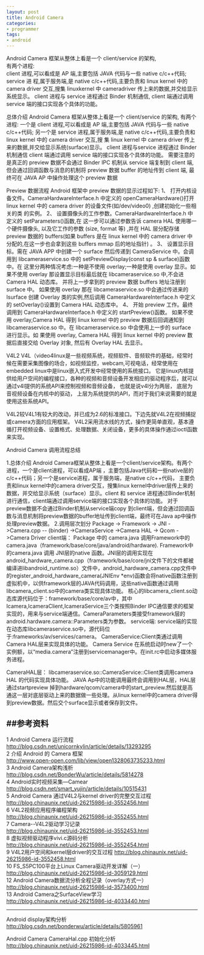 ```yaml
---
layout: post
title: Android Camera
categories:
- programmer
tags:
- android
---
```




Android Camera 框架从整体上看是一个 client/service 的架构,	
有两个进程:	
client 进程,可以看成是 AP 端,主要包括 JAVA 代码与一些 native c/c++代码;	
service 进 程,属于服务端,是 native c/c++代码,主要负责和 linux kernel 中的 camera driver 交互,搜集 linuxkernel 中 cameradriver 传上来的数据,并交给显示系统显示。
client 进程与 service 进程通过 Binder 机制通信, client 端通过调用 service 端的接口实现各个具体的功能。






总体介绍 
Android Camera 框架从整体上看是一个 client/service 的架构,
有两个进程:
一个是 client 进程,可以看成是 AP 端,主要包括 JAVA 代码与一些 native c/c++代码;
另一个是 service 进程,属于服务端,是 native c/c++代码,主要负责和 linux kernel 中的 camera driver 交互,搜 
集 linux kernel 中 camera driver 传上来的数据,并交给显示系统(surface)显示。
client 进程与service 进程通过 Binder 机制通信
client 端通过调用 service 端的接口实现各个具体的功能。 
需要注意的是真正的 preview 数据不会通过 Binder IPC 机制从 service 端复制到 client 端, 
但会通过回调函数与消息的机制将 preview 数据 buffer 的地址传到 client 端, 最终可在 JAVA AP 
中操作处理这个 preview 数据




Preview 数据流程 
Android 框架中 preview 数据的显示过程如下: 
1、 打开内核设备文件。CameraHardwareInterface.h 中定义的 openCameraHardware()打开 
      linux kernel 中的 camera driver 的设备文件(如/dev/video0)      ,创建初始化一些相关的类 
      的实例。 
2、 设置摄像头的工作参数。CameraHardwareInterface.h 中定义的 setParameters()函数,在 
      这一步可以通过参数告诉 camera HAL 使用哪一个硬件摄像头,  以及它工作的参数  (size, 
    format 等) ,并在 HAL 层分配存储 preview 数据的 buffers(如果 buffers 是在 linux kernel 
    中的 camera driver 中分配的,在这一步也会拿到这些 buffers mmap 后的地址指针)                      。 
3、 设置显示目标。需在 JAVA APP 中创建一个 surface 然后传递到 CameraService 中。会调 
    用到 libcameraservice.so 中的 setPreviewDisplay(const sp & surface)函数中。在 
    这里分两种情况考虑:一种是不使用 overlay;一种是使用 overlay 显示。如果不使用 
    overlay 那设置显示目标最后就在 libcameraservice.so 中,不会进 Camera HAL 动态库。 
    并将上一步拿到的 preview 数据 buffers 地址注册到 surface 中。 如果使用 overlay 那在 
    libcameraservice.so 中会通过传进来的 Isurface 创建 Overlay 类的实例,然后调用 
    CameraHardwareInterface.h 中定义的 setOverlay()设置到 Camera HAL 动态库中。 
4、 开始 preview 工作。最终调用到 CameraHardwareInterface.h 中定义的 startPreview()函数。 
    如果不使用 overlay,Camera HAL 得到 linux kernel 中的 preview 数据后回调通知到 
    libcameraservice.so 中。在 libcameraservice.so 中会使用上一步的 surface 进行显示。如 
    果使用 overlay,    Camera HAL 得到 linux kernel 中的 preview 数据后直接交给 Overlay 对象, 
    然后有 Overlay HAL 去显示。





V4L2
V4L（video4linux是一些视频系统，视频软件、音频软件的基础，经常时候在需要采集图像的场合，如视频监控，webcam,可视电话，经常使用在embedded linux中是linux嵌入式开发中经常使用的系统接口。
它是linux内核提供给用户空间的编程接口，各种的视频和音频设备开发相应的驱动程序后，就可以通过v4l提供的系统API来控制视频和音频设备，
也就是说v4l分为两层，
底层为音视频设备在内核中的驱动，
上层为系统提供的API，而对于我们来说需要的就是使用这些系统API。

V4L2较V4L1有较大的改动，并已成为2.6的标准接口。下边先就V4L2在视频捕捉或camera方面的应用框架。
V4L2采用流水线的方式，操作更简单直观，基本遵循打开视频设备、设置格式、处理数据、关闭设备，更多的具体操作通过ioctl函数来实现。








Android Camera 调用流程总结 

1.总体介绍
  Android Camera框架从整体上看是一个client/service架构。有两个进程，一个是client进程，可以看成AP端
，主要包括Java代码和一些native层的c/c++代码；另一个是service进程，属于服务端，是native c/c++代码，
主要负责和linux kernel中的camera driver交互，搜集linux kernel中driver层传上来的数据，并交给显示系统（surface）显示。client 和 service 进程通过Binder机制进行通信，client端通过调用service端的接口实现各个具体的功能。
  对于preview数据不会通过Binder机制从service端copy 到client端，但会通过回调函数与消息机制将preview数据的buffer地址传到client端，最终可在Java ap中操作处理preview数据。
2.调用层次划分
Package -> Framework -> JNI ->Camera.cpp -- (binder) ->CameraService ->Camera HAL -> Qcom ->Camera Driver
client端：
Package 中的 camera.java 调用Framework中的 camera.java（framework/base/core/java/android/hardware).
Framework中的camera.java 调用 JNI层的native 函数。JNI层的调用实现在android_hardware_camera.cpp（framework/base/core/jni文件下的文件都被编译进libandroid_runtime.so）文件中，android_hardware_camera.cpp文件中的register_android_hardware_camera(JNIEnv *env)函数会将native函数注册到虚拟机中，以供framework层的JAVA代码调用，这些native函数通过调用libcamera_client.so中的camera类实现具体功能。
  核心的libcamera_client.so动态库源代码位于：framework/base/core/av中，其中Icamera,IcameraClient,IcameraService三个类按照Binder IPC通信要求的框架实现的，用来与service端通信。CameraParameters类接受framework层的android.hardware.camera::Parameters类为参数。
service端:
service端的实现在动态库libcameraservice.so中，源代码位于:frameworks/av/services/camera。
CameraService:Client类通过调用Camera HAL层来实现具体的功能。
Camera Service 在系统启动时new了一个实例额，以“media.camera”注册到servicemanager中。在init.rc中启动多媒体服务进程。

CameraHAL层：
libcameraservice.so::CameraService::Client类调用camera HAL 的代码实现具体功能。
JAVA Ap中的功能调用最终会调用到HAL层，HAL层通过startpreview 掉到hardware/qcom/camera中的start_preview.然后就是高通这一层对底层驱动上来的数据做一些处理。从linux kernel中的camera driver得到preview数据。然后交个surface显示或者保存到文件。









##参考资料
--------------------------------------------------------------
1	Android Camera 运行流程	
	http://blog.csdn.net/unicornkylin/article/details/13293295	
2	介绍 Android 的 Camera 框架	
	http://www.open-open.com/lib/view/open1328063735233.html	
3	Android Camera架构浅析	
	http://blog.csdn.net/BonderWu/article/details/5814278	
4	Android实时视频采集—Camear	
	http://blog.csdn.net/smart_yujin/article/details/10515431	
5	Android Camera 通过V4L2与kernel driver的完整交互过程	
	http://blog.chinaunix.net/uid-26215986-id-3552456.html	
6	V4L2视频应用程序编程架构	
	http://blog.chinaunix.net/uid-26215986-id-3552455.html	
7	Camera--V4L2驱动学习记录	
	http://blog.chinaunix.net/uid-26215986-id-3552453.html	
8	虚拟视频驱动程序vivi.c源码分析	
	http://blog.chinaunix.net/uid-26215986-id-3552454.html	
9	V4L2用户空间和kernel层driver的交互过程	
	http://blog.chinaunix.net/uid-26215986-id-3552458.html	
10	FS_S5PC100平台上Linux Camera驱动开发详解（一）	
	http://blog.chinaunix.net/uid-26215986-id-3059129.html	
12	Android Camera数据流分析全程记录（overlay方式一）	
	http://blog.chinaunix.net/uid-26215986-id-3573400.html	
13	Android Camera之SurfaceView学习	
	http://blog.chinaunix.net/uid-26215986-id-4033440.html	



--------------------------------------------------------------


Android display架构分析
http://blog.csdn.net/bonderwu/article/details/5805961

	
Android Camera CameraHal.cpp 初始化分析	
http://blog.chinaunix.net/uid-26215986-id-4033445.html	

















	
























